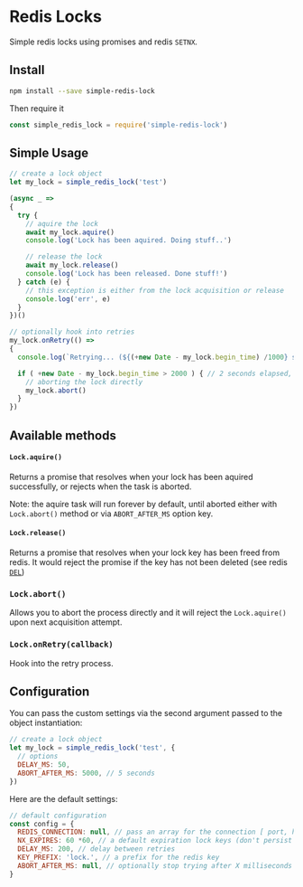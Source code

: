 # Redis Locks

Simple redis locks using promises and redis `SETNX`.

## Install

```bash
npm install --save simple-redis-lock
```

Then require it

```javascript
const simple_redis_lock = require('simple-redis-lock')
```

## Simple Usage

```javascript
// create a lock object
let my_lock = simple_redis_lock('test')

(async _ =>
{
  try {
    // aquire the lock
    await my_lock.aquire()
    console.log('Lock has been aquired. Doing stuff..')

    // release the lock
    await my_lock.release()
    console.log('Lock has been released. Done stuff!')
  } catch (e) {
    // this exception is either from the lock acquisition or release
    console.log('err', e)
  }
})()

// optionally hook into retries
my_lock.onRetry(() =>
{
  console.log(`Retrying... (${(+new Date - my_lock.begin_time) /1000} seconds elapsed)`)

  if ( +new Date - my_lock.begin_time > 2000 ) { // 2 seconds elapsed, abort
    // aborting the lock directly
    my_lock.abort()
  }
})
```

## Available methods

#### `Lock.aquire()`

Returns a promise that resolves when your lock has been aquired successfully, or rejects when the task is aborted.

Note: the aquire task will run forever by default, until aborted either with `Lock.abort()` method or via `ABORT_AFTER_MS` option key.

#### `Lock.release()`

Returns a promise that resolves when your lock key has been freed from redis. It would reject the promise if the key has not been deleted (see redis [`DEL`](https://redis.io/commands/del))

### `Lock.abort()`

Allows you to abort the process directly and it will reject the `Lock.aquire()` upon next acquisition attempt.

### `Lock.onRetry(callback)`

Hook into the retry process.

## Configuration

You can pass the custom settings via the second argument passed to the object instantiation:

```javascript
// create a lock object
let my_lock = simple_redis_lock('test', {
  // options
  DELAY_MS: 50,
  ABORT_AFTER_MS: 5000, // 5 seconds
})
```

Here are the default settings:

```javascript
// default configuration
const config = {
  REDIS_CONNECTION: null, // pass an array for the connection [ port, host ]
  NX_EXPIRES: 60 *60, // a default expiration lock keys (don't persist them in memory) defaults to 1 hour
  DELAY_MS: 200, // delay between retries
  KEY_PREFIX: 'lock.', // a prefix for the redis key
  ABORT_AFTER_MS: null, // optionally stop trying after X milliseconds elpased
}
```